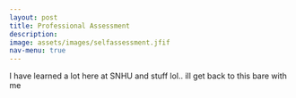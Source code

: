 ```yaml
---
layout: post
title: Professional Assessment
description:
image: assets/images/selfassessment.jfif
nav-menu: true
---
```


I have learned a lot here at SNHU and stuff lol.. ill get back to this bare with me
